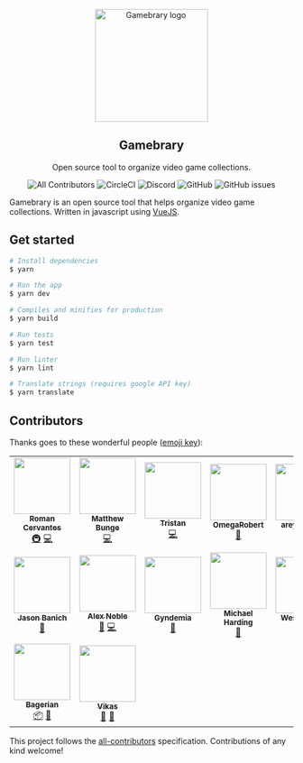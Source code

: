 <p align="center">
    <img width="200" src="https://user-images.githubusercontent.com/645310/58351456-5d5b5800-7e58-11e9-9236-fedf97ce9945.png" alt="Gamebrary logo">
    <h2 align="center">Gamebrary</h2>
    <p align="center">Open source tool to organize video game collections.</p>
</p>

<p align="center">
<img alt="All Contributors" src="https://img.shields.io/badge/all_contributors-13-orange.svg?style=flat-square">
<img alt="CircleCI" src="https://img.shields.io/circleci/build/gh/romancm/gamebrary/master.svg?style=flat-square">
<img alt="Discord" src="https://img.shields.io/discord/581552390315180046.svg?style=flat-square">
<img alt="GitHub" src="https://img.shields.io/github/license/romancm/gamebrary.svg?style=flat-square">
<img alt="GitHub issues" src="https://img.shields.io/github/issues/romancm/gamebrary.svg?style=flat-square">
</p>

<!-- ![Gamebrary board](https://user-images.githubusercontent.com/645310/57200356-d0e80480-6f3f-11e9-92e2-5c80ec186bda.png) -->

Gamebrary is an open source tool that helps organize video game collections. Written in javascript using [VueJS](https://github.com/vuejs/vue).

## Get started

```bash
# Install dependencies
$ yarn

# Run the app
$ yarn dev

# Compiles and minifies for production
$ yarn build

# Run tests
$ yarn test

# Run linter
$ yarn lint

# Translate strings (requires google API key)
$ yarn translate
```

## Contributors

Thanks goes to these wonderful people ([emoji key](https://allcontributors.org/docs/en/emoji-key)):

<!-- ALL-CONTRIBUTORS-LIST:START - Do not remove or modify this section -->
<!-- prettier-ignore-start -->
<!-- markdownlint-disable -->
<table>
  <tr>
    <td align="center"><a href="https://dev.to/romancm"><img src="https://avatars0.githubusercontent.com/u/645310?v=4" width="100px;" alt=""/><br /><sub><b>Roman Cervantes</b></sub></a><br /><a href="#infra-romancm" title="Infrastructure (Hosting, Build-Tools, etc)">🚇</a> <a href="https://github.com/romancm/gamebrary/commits?author=romancm" title="Code">💻</a></td>
    <td align="center"><a href="https://github.com/mattb555"><img src="https://avatars1.githubusercontent.com/u/10692492?v=4" width="100px;" alt=""/><br /><sub><b>Matthew Bunge</b></sub></a><br /><a href="https://github.com/romancm/gamebrary/commits?author=mattb555" title="Code">💻</a></td>
    <td align="center"><a href="https://github.com/3stan"><img src="https://avatars0.githubusercontent.com/u/3209018?v=4" width="100px;" alt=""/><br /><sub><b>Tristan</b></sub></a><br /><a href="https://github.com/romancm/gamebrary/commits?author=3stan" title="Code">💻</a></td>
    <td align="center"><a href="https://github.com/OmegaRobert"><img src="https://avatars0.githubusercontent.com/u/50242286?v=4" width="100px;" alt=""/><br /><sub><b>OmegaRobert</b></sub></a><br /><a href="https://github.com/romancm/gamebrary/issues?q=author%3AOmegaRobert" title="Bug reports">🐛</a></td>
    <td align="center"><a href="https://github.com/areyouokani"><img src="https://avatars0.githubusercontent.com/u/29702693?v=4" width="100px;" alt=""/><br /><sub><b>areyouokani</b></sub></a><br /><a href="#question-areyouokani" title="Answering Questions">💬</a> <a href="https://github.com/romancm/gamebrary/issues?q=author%3Aareyouokani" title="Bug reports">🐛</a></td>
    <td align="center"><a href="https://www.jacobweisz.com"><img src="https://avatars0.githubusercontent.com/u/4399499?v=4" width="100px;" alt=""/><br /><sub><b>Jacob Weisz</b></sub></a><br /><a href="#ideas-ocdtrekkie" title="Ideas, Planning, & Feedback">🤔</a></td>
    <td align="center"><a href="http://www.guillaume-martigny.fr"><img src="https://avatars3.githubusercontent.com/u/2543511?v=4" width="100px;" alt=""/><br /><sub><b>Guillaume Martigny</b></sub></a><br /><a href="https://github.com/romancm/gamebrary/issues?q=author%3AGMartigny" title="Bug reports">🐛</a></td>
  </tr>
  <tr>
    <td align="center"><a href="https://github.com/Jdban"><img src="https://avatars2.githubusercontent.com/u/490005?v=4" width="100px;" alt=""/><br /><sub><b>Jason Banich</b></sub></a><br /><a href="https://github.com/romancm/gamebrary/issues?q=author%3AJdban" title="Bug reports">🐛</a></td>
    <td align="center"><a href="http://alexnoble.co.uk"><img src="https://avatars0.githubusercontent.com/u/6237394?v=4" width="100px;" alt=""/><br /><sub><b>Alex Noble</b></sub></a><br /><a href="#ideas-Swinkid" title="Ideas, Planning, & Feedback">🤔</a> <a href="https://github.com/romancm/gamebrary/commits?author=Swinkid" title="Code">💻</a></td>
    <td align="center"><a href="https://github.com/Gyndemia"><img src="https://avatars1.githubusercontent.com/u/20953745?v=4" width="100px;" alt=""/><br /><sub><b>Gyndemia</b></sub></a><br /><a href="https://github.com/romancm/gamebrary/issues?q=author%3AGyndemia" title="Bug reports">🐛</a></td>
    <td align="center"><a href="https://dev.to/apersonnamedmike"><img src="https://avatars0.githubusercontent.com/u/10731372?v=4" width="100px;" alt=""/><br /><sub><b>Michael Harding</b></sub></a><br /><a href="https://github.com/romancm/gamebrary/issues?q=author%3Aapersonnamedmike" title="Bug reports">🐛</a></td>
    <td align="center"><a href="https://kenyon.dev"><img src="https://avatars1.githubusercontent.com/u/7605770?v=4" width="100px;" alt=""/><br /><sub><b>Wes Kenyon</b></sub></a><br /><a href="https://github.com/romancm/gamebrary/issues?q=author%3AWKenya" title="Bug reports">🐛</a></td>
    <td align="center"><a href="https://haseebelahi.dev"><img src="https://avatars1.githubusercontent.com/u/13603051?v=4" width="100px;" alt=""/><br /><sub><b>Haseeb Elahi</b></sub></a><br /><a href="https://github.com/romancm/gamebrary/commits?author=haseebelahi" title="Code">💻</a></td>
    <td align="center"><a href="http://codinggoat.com"><img src="https://avatars3.githubusercontent.com/u/984069?v=4" width="100px;" alt=""/><br /><sub><b>Patrick Kontschak</b></sub></a><br /><a href="https://github.com/romancm/gamebrary/commits?author=paddykontschak" title="Code">💻</a></td>
  </tr>
  <tr>
    <td align="center"><a href="https://github.com/Bagerian"><img src="https://avatars1.githubusercontent.com/u/28718007?v=4" width="100px;" alt=""/><br /><sub><b>Bagerian</b></sub></a><br /><a href="#platform-Bagerian" title="Packaging/porting to new platform">📦</a> <a href="https://github.com/romancm/gamebrary/issues?q=author%3ABagerian" title="Bug reports">🐛</a></td>
    <td align="center"><a href="https://github.com/vman88"><img src="https://avatars1.githubusercontent.com/u/8726593?v=4" width="100px;" alt=""/><br /><sub><b>Vikas</b></sub></a><br /><a href="#ideas-vman88" title="Ideas, Planning, & Feedback">🤔</a> <a href="https://github.com/romancm/gamebrary/issues?q=author%3Avman88" title="Bug reports">🐛</a></td>
  </tr>
</table>

<!-- markdownlint-enable -->
<!-- prettier-ignore-end -->
<!-- ALL-CONTRIBUTORS-LIST:END -->

This project follows the [all-contributors](https://github.com/all-contributors/all-contributors) specification. Contributions of any kind welcome!